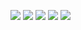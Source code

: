 ![](https://github-profile-summary-cards.vercel.app/api/cards/profile-details?username=trongtinh7727&theme=vue)
![](https://github-profile-summary-cards.vercel.app/api/cards/repos-per-language?username=trongtinh7727&theme=vue)
![](https://github-profile-summary-cards.vercel.app/api/cards/most-commit-language?username=trongtinh7727&theme=vue)
![](https://github-profile-summary-cards.vercel.app/api/cards/stats?username=trongtinh7727&theme=vue)
![](https://github-profile-summary-cards.vercel.app/api/cards/productive-time?username=trongtinh7727&theme=vue)


